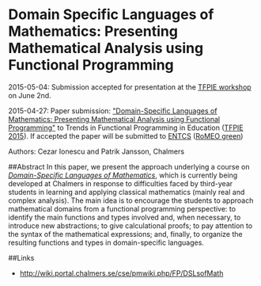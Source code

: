 # Domain Specific Languages of Mathematics: Presenting Mathematical Analysis using Functional Programming

2015-05-04: Submission accepted for presentation at the [TFPIE workshop](http://wiki.science.ru.nl/tfpie/TFPIE2015) on June 2nd.

2015-04-27: Paper submission: ["Domain-Specific Languages of Mathematics: Presenting Mathematical Analysis using Functional Programming"](http://www.cse.chalmers.se/~patrikj/papers/Ionescu_Jansson_DSLsofMath_TFPIE_2015_paper_preprint.pdf) to Trends in Functional Programming in Education ([TFPIE 2015](http://wiki.science.ru.nl/tfpie/TFPIE2015)). If accepted the paper will be submitted to [ENTCS](http://www.journals.elsevier.com/electronic-notes-in-theoretical-computer-science/) ([RoMEO green](http://www.sherpa.ac.uk/romeo/issn/1571-0661/))

Authors: Cezar Ionescu and Patrik Jansson, Chalmers

##Abstract
In this paper, we present the approach underlying a course on
*[Domain-Specific Languages of Mathematics](https://www.student.chalmers.se/sp/course?course_id=24179)*,
which is currently being developed at
Chalmers in response to difficulties faced by third-year students in
learning and applying classical mathematics (mainly real and complex
analysis).  The main idea is to encourage the students to approach
mathematical domains from a functional programming perspective: to
identify the main functions and types involved and, when necessary, to
introduce new abstractions; to give calculational proofs; to pay
attention to the syntax of the mathematical expressions; and, finally,
to organize the resulting functions and types in domain-specific
languages.

##Links
* http://wiki.portal.chalmers.se/cse/pmwiki.php/FP/DSLsofMath
